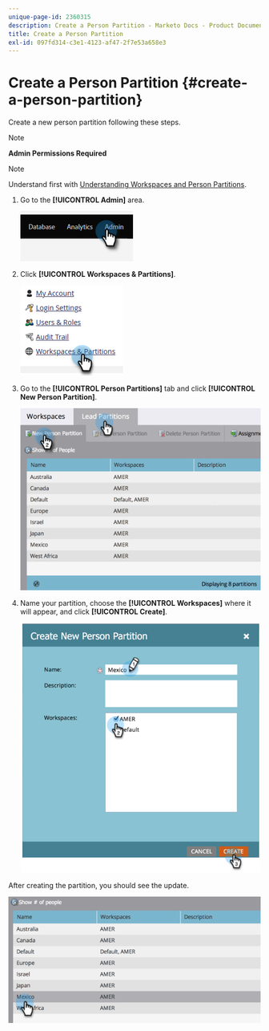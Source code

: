 ```yaml
---
unique-page-id: 2360315
description: Create a Person Partition - Marketo Docs - Product Documentation
title: Create a Person Partition
exl-id: 097fd314-c3e1-4123-af47-2f7e53a658e3
---
```

# Create a Person Partition {#create-a-person-partition}

Create a new person partition following these steps.

>[!NOTE]
>
>**Admin Permissions Required**

>[!NOTE]
>
>Understand first with [Understanding Workspaces and Person Partitions](/help/marketo/product-docs/administration/workspaces-and-person-partitions/understanding-workspaces-and-person-partitions.md).

1. Go to the **[!UICONTROL Admin]** area. 

   ![](assets/create-a-person-partition-1.png)

1. Click **[!UICONTROL Workspaces & Partitions]**.

   ![](assets/create-a-person-partition-2.png)

1. Go to the **[!UICONTROL Person Partitions]** tab and click **[!UICONTROL New Person Partition]**.  

   ![](assets/create-a-person-partition-3.png)

1. Name your partition, choose the **[!UICONTROL Workspaces]** where it will appear, and click **[!UICONTROL Create]**.

   ![](assets/create-a-person-partition-4.png)

After creating the partition, you should see the update.

   ![](assets/create-a-person-partition-5.png)
